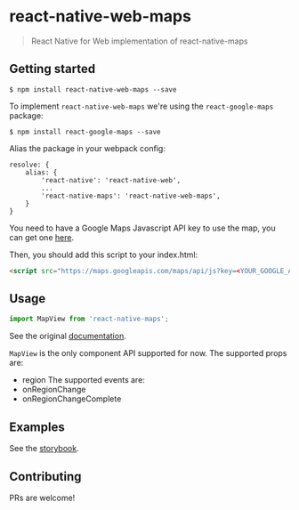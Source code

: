 # react-native-web-maps
> React Native for Web implementation of react-native-maps

## Getting started
`$ npm install react-native-web-maps --save`

To implement `react-native-web-maps` we're using the `react-google-maps` package:

`$ npm install react-google-maps --save`

Alias the package in your webpack config:

```
resolve: {
    alias: {
        'react-native': 'react-native-web',
        ...
        'react-native-maps': 'react-native-web-maps',
    }
}
```

You need to have a Google Maps Javascript API key to use the map, you can get one [here](https://developers.google.com/maps/documentation/javascript/get-api-key).

Then, you should add this script to your index.html:
``` html
<script src="https://maps.googleapis.com/maps/api/js?key=<YOUR_GOOGLE_API_KEY>"></script>
```

## Usage

``` javascript
import MapView from 'react-native-maps';
```
See the original [documentation](https://github.com/airbnb/react-native-maps).

`MapView` is the only component API supported for now.
The supported props are:
- region
The supported events are:
- onRegionChange
- onRegionChangeComplete


## Examples
See the [storybook](https://react-native-web-community.github.io/react-native-web-maps/storybook/index.html).

## Contributing
PRs are welcome!
